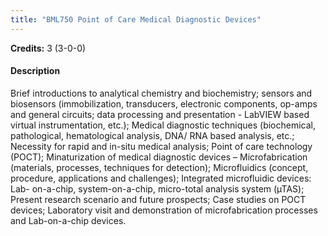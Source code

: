```yaml
---
title: "BML750 Point of Care Medical Diagnostic Devices"
---
```

**Credits:** 3 (3-0-0)

#### Description
Brief introductions to analytical chemistry and biochemistry; sensors and biosensors (immobilization, transducers, electronic components, op-amps and general circuits; data processing and presentation - LabVIEW based virtual instrumentation, etc.); Medical diagnostic techniques (biochemical, pathological, hematological analysis, DNA/ RNA based analysis, etc.; Necessity for rapid and in-situ medical analysis; Point of care technology (POCT); Minaturization of medical diagnostic devices – Microfabrication (materials, processes, techniques for detection); Microfluidics (concept, procedure, applications and challenges); Integrated microfluidic devices: Lab- on-a-chip, system-on-a-chip, micro-total analysis system (µTAS); Present research scenario and future prospects; Case studies on POCT devices; Laboratory visit and demonstration of microfabrication processes and Lab-on-a-chip devices.